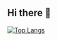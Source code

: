 ## Hi there 👋

<!--
**GiulianoPoeta99/GiulianoPoeta99** is a ✨ _special_ ✨ repository because its `README.md` (this file) appears on your GitHub profile.

Here are some ideas to get you started:

- 🔭 I’m currently working on ...
- 🌱 I’m currently learning ...
- 👯 I’m looking to collaborate on ...
- 🤔 I’m looking for help with ...
- 💬 Ask me about ...
- 📫 How to reach me: ...
- 😄 Pronouns: ...
- ⚡ Fun fact: ...
-->
[![Top Langs](https://github-readme-stats.vercel.app/api/top-langs/?username=GiulianoPoeta99&show_icons=true&locale=en&layout=compact&theme=dark&hide_border=true&hide=javascript,html,css,typescript,scss,less)](https://github.com/anuraghazra/github-readme-stats)
